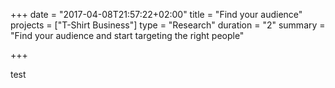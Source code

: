 +++
date = "2017-04-08T21:57:22+02:00"
title = "Find your audience"
projects = ["T-Shirt Business"]
type = "Research"
duration = "2"
summary = "Find your audience and start targeting the right people"

+++

test

